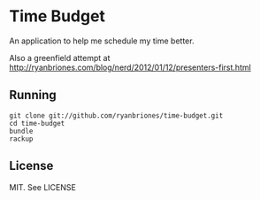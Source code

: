 # Time Budget

An application to help me schedule my time better.

Also a greenfield attempt at http://ryanbriones.com/blog/nerd/2012/01/12/presenters-first.html

## Running

    git clone git://github.com/ryanbriones/time-budget.git
    cd time-budget
    bundle
    rackup

## License

MIT. See LICENSE